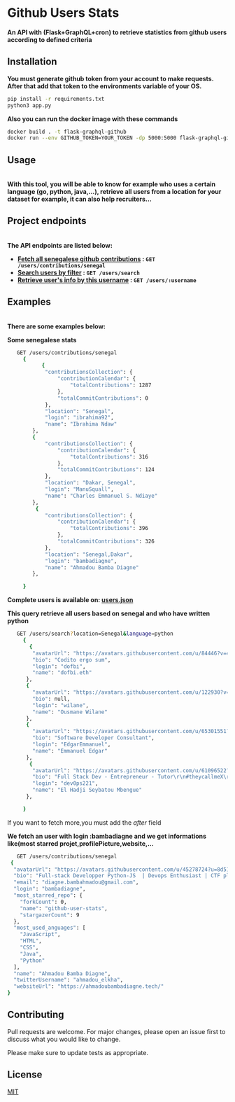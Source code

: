 # Github Users Stats

<b>An API with (Flask+GraphQL+cron) to retrieve statistics from github users according to defined criteria</b>

## Installation

<b>You must generate github token from your account to make requests.
After that add that token to the environments variable of your OS.</b>

```bash
pip install -r requirements.txt
python3 app.py
```

<b>Also you can run the docker image with these commands</b>

```bash
docker build . -t flask-graphql-github
docker run --env GITHUB_TOKEN=YOUR_TOKEN -dp 5000:5000 flask-graphql-github
```

## Usage

<br><b>With this tool, you will be able to know for example who uses a certain language (go, python, java,...), retrieve all users from a location for your dataset for example, it can also help recruiters...</b>

## Project endpoints

<br><b>The API endpoints are listed below:

- [Fetch all senegalese github contributions](#senegalese_contributions) : `GET /users/contributions/senegal`
- [Search users by filter](#search_users) : `GET /users/search`
- [Retrieve user's info by this username](#fetch_user) : `GET /users/:username`
  </b>

## Examples

<br><b>There are some examples below:</b>

<div id="senegalese_contributions">

<b>Some senegalese stats</b>

```bash
   GET /users/contributions/senegal
     {
           {
            "contributionsCollection": {
                "contributionCalendar": {
                    "totalContributions": 1287
                },
                "totalCommitContributions": 0
            },
            "location": "Senegal",
            "login": "ibrahima92",
            "name": "Ibrahima Ndaw"
        },
        {
            "contributionsCollection": {
                "contributionCalendar": {
                    "totalContributions": 316
                },
                "totalCommitContributions": 124
            },
            "location": "Dakar, Senegal",
            "login": "ManuSquall",
            "name": "Charles Emmanuel S. Ndiaye"
        },
         {
            "contributionsCollection": {
                "contributionCalendar": {
                    "totalContributions": 396
                },
                "totalCommitContributions": 326
            },
            "location": "Senegal,Dakar",
            "login": "bambadiagne",
            "name": "Ahmadou Bamba Diagne"
        },

     }
```

<b>Complete users is available on: [users.json](users.json)</b>

</div>
<div id="search_users">

<b>This query retrieve all users based on senegal and who have written python</b>

```bash
   GET /users/search?location=Senegal&language=python
     {
       {
        "avatarUrl": "https://avatars.githubusercontent.com/u/84446?v=4",
        "bio": "Codito ergo sum",
        "login": "dofbi",
        "name": "dofbi.eth"
      },
      {
        "avatarUrl": "https://avatars.githubusercontent.com/u/122930?v=4",
        "bio": null,
        "login": "wilane",
        "name": "Ousmane Wilane"
      },
      {
        "avatarUrl": "https://avatars.githubusercontent.com/u/65301551?u=84efa9fad441e3af6117cb25aada2428429c7611&v=4",
        "bio": "Software Developer Consultant",
        "login": "EdgarEmmanuel",
        "name": "Emmanuel Edgar"
      },
       {
        "avatarUrl": "https://avatars.githubusercontent.com/u/61096522?u=a9d5b1e47e155662af2c733d6e946f825d7099d1&v=4",
        "bio": "Full Stack Dev - Entrepreneur - Tutor\r\n#theycallmeX\r\n\r\n\r\n\r\nhttp://mrmbengue.rf.gd\r\nhttps://www.pinpaya.com/tutor/5578/\r\n#code\r\n#imjustaletter\r\n@Tek-Tech  ",
        "login": "dev0ps221",
        "name": "El Hadji Seybatou Mbengue"
      },

     }
```

If you want to fetch more,you must add the _after_ field

</div>
<div id="fetch_user">

<b>We fetch an user with login :bambadiagne and we get informations like(most starred projet,profilePicture,website,...</b>

```bash
   GET /users/contributions/senegal
 {
  "avatarUrl": "https://avatars.githubusercontent.com/u/45278724?u=8d5129d655e9eafebcd725944bf401ca0ba93feb&v=4",
  "bio": "Full-stack Developper Python-JS  | Devops Enthusiast | CTF player",
  "email": "diagne.bambahmadou@gmail.com",
  "login": "bambadiagne",
  "most_starred_repo": {
    "forkCount": 0,
    "name": "github-user-stats",
    "stargazerCount": 9
  },
  "most_used_anguages": [
    "JavaScript",
    "HTML",
    "CSS",
    "Java",
    "Python"
  ],
  "name": "Ahmadou Bamba Diagne",
  "twitterUsername": "ahmadou_elkha",
  "websiteUrl": "https://ahmadoubambadiagne.tech/"
}
```

## Contributing

Pull requests are welcome. For major changes, please open an issue first
to discuss what you would like to change.

Please make sure to update tests as appropriate.

## License

[MIT](LICENSE.md)
